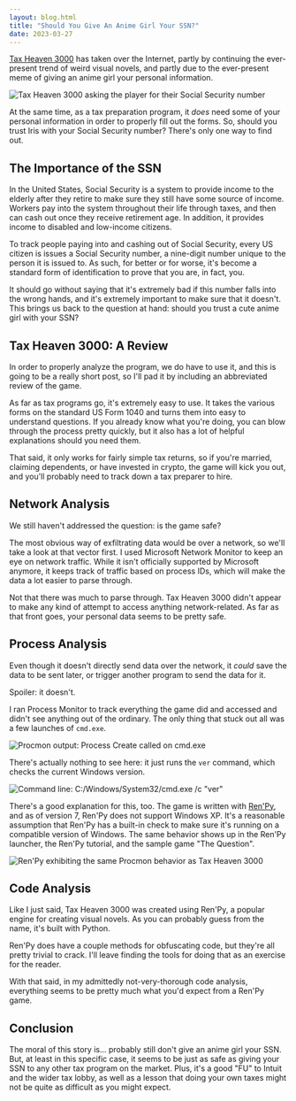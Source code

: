 ```yaml
---
layout: blog.html
title: "Should You Give An Anime Girl Your SSN?"
date: 2023-03-27
---
```


[Tax Heaven 3000](https://taxheaven3000.com/) has taken over the Internet, partly by continuing the ever-present trend of weird visual novels, and partly due to the ever-present meme of giving an anime girl your personal information.

![Tax Heaven 3000 asking the player for their Social Security number](https://i.snap.as/K86CXf9b.png)

At the same time, as a tax preparation program, it *does* need some of your personal information in order to properly fill out the forms. So, should you trust Iris with your Social Security number? There's only one way to find out.
<!-- more -->

## The Importance of the SSN
In the United States, Social Security is a system to provide income to the elderly after they retire to make sure they still have some source of income. Workers pay into the system throughout their life through taxes, and then can cash out once they receive retirement age. In addition, it provides income to disabled and low-income citizens.

To track people paying into and cashing out of Social Security, every US citizen is issues a Social Security number, a nine-digit number unique to the person it is issued to. As such, for better or for worse, it's become a standard form of identification to prove that you are, in fact, you.

It should go without saying that it's extremely bad if this number falls into the wrong hands, and it's extremely important to make sure that it doesn't. This brings us back to the question at hand: should you trust a cute anime girl with your SSN?

## Tax Heaven 3000: A Review
In order to properly analyze the program, we do have to use it, and this is going to be a really short post, so I'll pad it by including an abbreviated review of the game.

As far as tax programs go, it's extremely easy to use. It takes the various forms on the standard US Form 1040 and turns them into easy to understand questions. If you already know what you're doing, you can blow through the process pretty quickly, but it also has a lot of helpful explanations should you need them.

That said, it only works for fairly simple tax returns, so if you're married, claiming dependents, or have invested in crypto, the game will kick you out, and you'll probably need to track down a tax preparer to hire.

## Network Analysis
We still haven't addressed the question: is the game safe?

The most obvious way of exfiltrating data would be over a network, so we'll take a look at that vector first. I used Microsoft Network Monitor to keep an eye on network traffic. While it isn't officially supported by Microsoft anymore, it keeps track of traffic based on process IDs, which will make the data a lot easier to parse through.

Not that there was much to parse through. Tax Heaven 3000 didn't appear to make any kind of attempt to access anything network-related. As far as that front goes, your personal data seems to be pretty safe.

## Process Analysis
Even though it doesn't directly send data over the network, it *could* save the data to be sent later, or trigger another program to send the data for it.

Spoiler: it doesn't.

I ran Process Monitor to track everything the game did and accessed and didn't see anything out of the ordinary. The only thing that stuck out all was a few launches of `cmd.exe`.

![Procmon output: Process Create called on cmd.exe](https://i.snap.as/a8JQ8E0U.png)

There's actually nothing to see here: it just runs the `ver` command, which checks the current Windows version.

![Command line: C:/Windows/System32/cmd.exe /c "ver"](https://i.snap.as/PJL42Rpx.png)

There's a good explanation for this, too. The game is written with [Ren'Py](https://www.renpy.org/latest.html), and as of version 7, Ren'Py does not support Windows XP. It's a reasonable assumption that Ren'Py has a built-in check to make sure it's running on a compatible version of Windows. The same behavior shows up in the Ren'Py launcher, the Ren'Py tutorial, and the sample game "The Question".

![Ren'Py exhibiting the same Procmon behavior as Tax Heaven 3000](https://i.snap.as/I1UfL1Rj.png)

## Code Analysis
Like I just said, Tax Heaven 3000 was created using Ren'Py, a popular engine for creating visual novels. As you can probably guess from the name, it's built with Python.

Ren'Py does have a couple methods for obfuscating code, but they're all pretty trivial to crack. I'll leave finding the tools for doing that as an exercise for the reader.

With that said, in my admittedly not-very-thorough code analysis, everything seems to be pretty much what you'd expect from a Ren'Py game.

## Conclusion
The moral of this story is... probably still don't give an anime girl your SSN. But, at least in this specific case, it seems to be just as safe as giving your SSN to any other tax program on the market. Plus, it's a good "FU" to Intuit and the wider tax lobby, as well as a lesson that doing your own taxes might not be quite as difficult as you might expect.